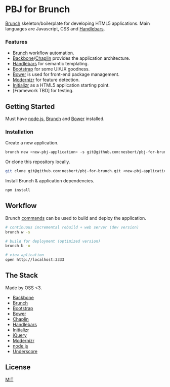 PBJ for Brunch
==============

[Brunch](http://brunch.io) skeleton/boilerplate for developing HTML5 applications. Main languages are Javascript, CSS and [Handlebars](http://handlebarsjs.com).

### Features

- [Brunch](http://brunch.io) workflow automation.
- [Backbone](http://backbonejs.org)/[Chaplin](http://chaplinjs.org) provides the application architecture.
- [Handlebars](http://handlebarsjs.com) for semantic templating.
- [Bootstrap](http://twitter.github.io/bootstrap/) for some UI/UX goodness.
- [Bower](http://bower.io) is used for front-end package management.
- [Modernizr](http://modernizr.com) for feature detection.
- [Initializr](http://www.initializr.com) as a HTML5 application starting point.
- [Framework TBD] for testing.

## Getting Started

Must have [node.js](http://nodejs.org), [Brunch](http://brunch.io) and [Bower](http://bower.io) installed.

### Installation

Create a new application.

```bash
brunch new <new-pbj-application> -s git@github.com:nesbert/pbj-for-brunch.git
```

Or clone this repository locally.

```bash
git clone git@github.com:nesbert/pbj-for-brunch.git <new-pbj-application>
```

Install Brunch & application dependencies.

```bash
npm install
```

## Workflow

Brunch [commands](https://github.com/brunch/brunch/blob/master/docs/commands.md) can be used to build and deploy the application.

```bash
# continuous incremental rebuild + web server (dev version)
brunch w -s

# build for deployment (optimized version)
brunch b -o

# view aplication
open http://localhost:3333
```

## The Stack

Made by OSS <3.

- [Backbone](http://backbonejs.org)
- [Brunch](http://brunch.io)
- [Bootstrap](http://twitter.github.io/bootstrap/)
- [Bower](http://bower.io)
- [Chaplin](http://chaplinjs.org)
- [Handlebars](http://handlebarsjs.com)
- [Initializr](http://www.initializr.com)
- [jQuery](http://jquery.com)
- [Modernizr](http://modernizr.com)
- [node.js](http://nodejs.org)
- [Underscore](http://underscorejs.org)

## License

[MIT](http://opensource.org/licenses/MIT)

